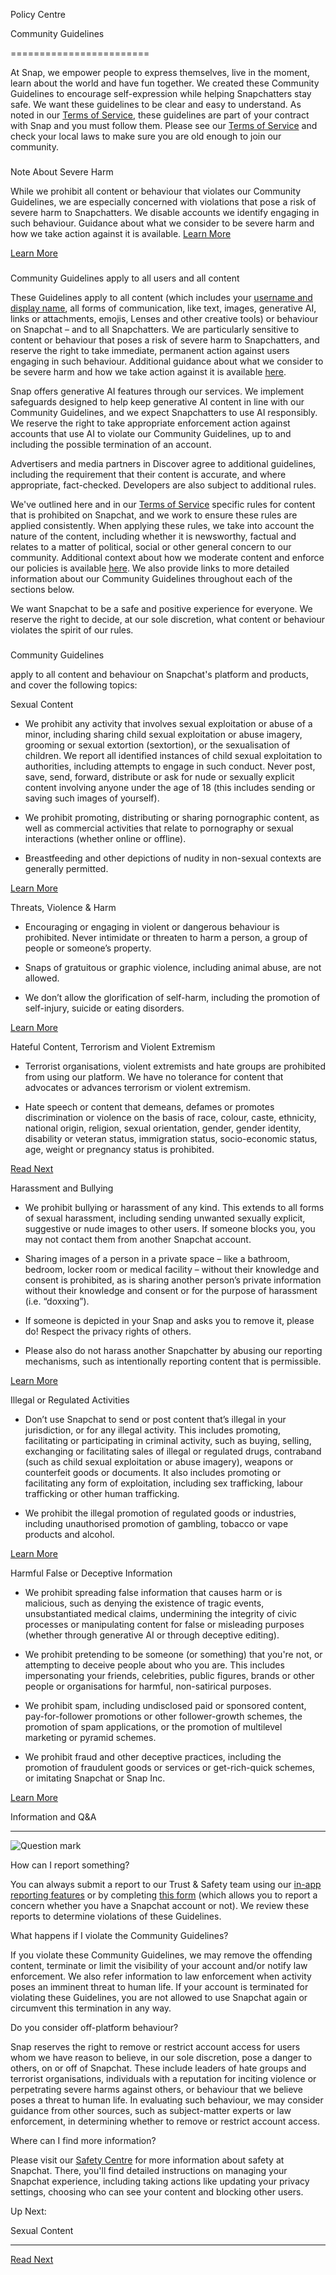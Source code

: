 Policy Centre

Community Guidelines


========================

At Snap, we empower people to express themselves, live in the moment, learn about the world and have fun together. We created these Community Guidelines to encourage self-expression while helping Snapchatters stay safe. We want these guidelines to be clear and easy to understand. As noted in our [Terms of Service](https://www.snap.com/terms?lang=en-GB), these guidelines are part of your contract with Snap and you must follow them. Please see our [Terms of Service](https://www.snap.com/terms?lang=en-GB) and check your local laws to make sure you are old enough to join our community. 

  

### 

Note About Severe Harm

While we prohibit all content or behaviour that violates our Community Guidelines, we are especially concerned with violations that pose a risk of severe harm to Snapchatters. We disable accounts we identify engaging in such behaviour. Guidance about what we consider to be severe harm and how we take action against it is available. [Learn More](https://www.snap.com/privacy/transparency/community-guidelines/severe-harm?lang=en-GB)

  

[Learn More](https://www.snap.com/privacy/transparency/community-guidelines/severe-harm?lang=en-GB)

### 

Community Guidelines apply to all users and all content

These Guidelines apply to all content (which includes your [username and display name](https://www.snap.com/privacy/transparency/community-guidelines/usernames-and-displaynames?lang=en-US), all forms of communication, like text, images, generative AI, links or attachments, emojis, Lenses and other creative tools) or behaviour on Snapchat – and to all Snapchatters. We are particularly sensitive to content or behaviour that poses a risk of severe harm to Snapchatters, and reserve the right to take immediate, permanent action against users engaging in such behaviour. Additional guidance about what we consider to be severe harm and how we take action against it is available [here](https://www.snap.com/privacy/transparency/community-guidelines/severe-harm?lang=en-GB).

Snap offers generative AI features through our services. We implement safeguards designed to help keep generative AI content in line with our Community Guidelines, and we expect Snapchatters to use AI responsibly. We reserve the right to take appropriate enforcement action against accounts that use AI to violate our Community Guidelines, up to and including the possible termination of an account.

Advertisers and media partners in Discover agree to additional guidelines, including the requirement that their content is accurate, and where appropriate, fact-checked. Developers are also subject to additional rules.

We've outlined here and in our [Terms of Service](https://snap.com/en-US/terms?lang=en-US) specific rules for content that is prohibited on Snapchat, and we work to ensure these rules are applied consistently. When applying these rules, we take into account the nature of the content, including whether it is newsworthy, factual and relates to a matter of political, social or other general concern to our community. Additional context about how we moderate content and enforce our policies is available [here](https://www.snap.com/privacy/transparency/community-guidelines/moderation?lang=en-GB). We also provide links to more detailed information about our Community Guidelines throughout each of the sections below.

We want Snapchat to be a safe and positive experience for everyone. We reserve the right to decide, at our sole discretion, what content or behaviour violates the spirit of our rules.

### 

Community Guidelines

apply to all content and behaviour on Snapchat's platform and products, and cover the following topics:

Sexual Content

* We prohibit any activity that involves sexual exploitation or abuse of a minor, including sharing child sexual exploitation or abuse imagery, grooming or sexual extortion (sextortion), or the sexualisation of children. We report all identified instances of child sexual exploitation to authorities, including attempts to engage in such conduct. Never post, save, send, forward, distribute or ask for nude or sexually explicit content involving anyone under the age of 18 (this includes sending or saving such images of yourself). 
    
* We prohibit promoting, distributing or sharing pornographic content, as well as commercial activities that relate to pornography or sexual interactions (whether online or offline). 
    
* Breastfeeding and other depictions of nudity in non-sexual contexts are generally permitted.
    

[Learn More](https://www.snap.com/policy/policy-community-guidelines/sexual-content?lang=en-GB)

Threats, Violence & Harm

* Encouraging or engaging in violent or dangerous behaviour is prohibited. Never intimidate or threaten to harm a person, a group of people or someone’s property.
    
* Snaps of gratuitous or graphic violence, including animal abuse, are not allowed.
    
* We don’t allow the glorification of self-harm, including the promotion of self-injury, suicide or eating disorders.
    

[Learn More](https://www.snap.com/policy/policy-community-guidelines/threats-violence-harm?lang=en-GB)

Hateful Content, Terrorism and Violent Extremism

* Terrorist organisations, violent extremists and hate groups are prohibited from using our platform. We have no tolerance for content that advocates or advances terrorism or violent extremism.
    
* Hate speech or content that demeans, defames or promotes discrimination or violence on the basis of race, colour, caste, ethnicity, national origin, religion, sexual orientation, gender, gender identity, disability or veteran status, immigration status, socio-economic status, age, weight or pregnancy status is prohibited.
    

[Read Next](https://www.snap.com/policy/policy-community-guidelines/hateful-content-terrorism-violent-extremism?lang=en-GB)

Harassment and Bullying

* We prohibit bullying or harassment of any kind. This extends to all forms of sexual harassment, including sending unwanted sexually explicit, suggestive or nude images to other users. If someone blocks you, you may not contact them from another Snapchat account.
    
* Sharing images of a person in a private space – like a bathroom, bedroom, locker room or medical facility – without their knowledge and consent is prohibited, as is sharing another person’s private information without their knowledge and consent or for the purpose of harassment (i.e. “doxxing”).
    
* If someone is depicted in your Snap and asks you to remove it, please do! Respect the privacy rights of others. 
    
* Please also do not harass another Snapchatter by abusing our reporting mechanisms, such as intentionally reporting content that is permissible.
    

[Learn More](https://www.snap.com/policy/policy-community-guidelines/harassment-bullying?lang=en-GB)

Illegal or Regulated Activities

* Don’t use Snapchat to send or post content that’s illegal in your jurisdiction, or for any illegal activity. This includes promoting, facilitating or participating in criminal activity, such as buying, selling, exchanging or facilitating sales of illegal or regulated drugs, contraband (such as child sexual exploitation or abuse imagery), weapons or counterfeit goods or documents. It also includes promoting or facilitating any form of exploitation, including sex trafficking, labour trafficking or other human trafficking.
    
* We prohibit the illegal promotion of regulated goods or industries, including unauthorised promotion of gambling, tobacco or vape products and alcohol.
    

[Learn More](https://www.snap.com/policy/policy-community-guidelines/illegal-regulated-activities?lang=en-GB)

Harmful False or Deceptive Information

* We prohibit spreading false information that causes harm or is malicious, such as denying the existence of tragic events, unsubstantiated medical claims, undermining the integrity of civic processes or manipulating content for false or misleading purposes (whether through generative AI or through deceptive editing).
    
* We prohibit pretending to be someone (or something) that you're not, or attempting to deceive people about who you are. This includes impersonating your friends, celebrities, public figures, brands or other people or organisations for harmful, non-satirical purposes.
    
* We prohibit spam, including undisclosed paid or sponsored content, pay-for-follower promotions or other follower-growth schemes, the promotion of spam applications, or the promotion of multilevel marketing or pyramid schemes.
    
* We prohibit fraud and other deceptive practices, including the promotion of fraudulent goods or services or get-rich-quick schemes, or imitating Snapchat or Snap Inc.
    

[Learn More](https://www.snap.com/policy/policy-community-guidelines/harmful-false-deceptive-information?lang=en-GB)

Information and Q&A


-----------------------

![Question mark](https://images.ctfassets.net/kw9k15zxztrs/3bizuPhtBZxLcjZjxMvReB/daf2f2d22416a102ab73c9a2ef416477/community-guidelines_InfoQA.png?q=40&h=600)

How can I report something?

You can always submit a report to our Trust & Safety team using our [in-app reporting features](https://help.snapchat.com/hc/articles/7012399221652?utm_source=web&utm_medium=web_snap&utm_campaign=cg&lang=en-US) or by completing [this form](https://help.snapchat.com/hc/requests/new?utm_source=web&utm_medium=web_snap&utm_campaign=cg&lang=en-US) (which allows you to report a concern whether you have a Snapchat account or not). We review these reports to determine violations of these Guidelines.

What happens if I violate the Community Guidelines?

If you violate these Community Guidelines, we may remove the offending content, terminate or limit the visibility of your account and/or notify law enforcement. We also refer information to law enforcement when activity poses an imminent threat to human life. If your account is terminated for violating these Guidelines, you are not allowed to use Snapchat again or circumvent this termination in any way.

Do you consider off-platform behaviour?

Snap reserves the right to remove or restrict account access for users whom we have reason to believe, in our sole discretion, pose a danger to others, on or off of Snapchat. These include leaders of hate groups and terrorist organisations, individuals with a reputation for inciting violence or perpetrating severe harms against others, or behaviour that we believe poses a threat to human life. In evaluating such behaviour, we may consider guidance from other sources, such as subject-matter experts or law enforcement, in determining whether to remove or restrict account access.

Where can I find more information?

Please visit our [Safety Centre](https://www.snap.com/safety/safety-center?lang=en-GB) for more information about safety at Snapchat. There, you'll find detailed instructions on managing your Snapchat experience, including taking actions like updating your privacy settings, choosing who can see your content and blocking other users.

Up Next:

Sexual Content


------------------

[Read Next](https://www.snap.com/policy/policy-community-guidelines/sexual-content?lang=en-GB)
